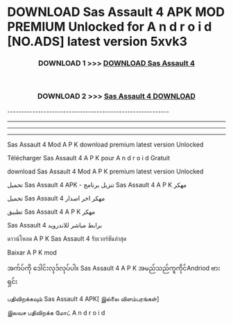 # DOWNLOAD Sas Assault 4  APK MOD PREMIUM Unlocked for A n d r o i d [NO.ADS] latest version 5xvk3 



<div align="center">

<h3>DOWNLOAD 1 >>> <a href="https://getmod2.web.app/?judul=Sas Assault 4 ">DOWNLOAD Sas Assault 4 </a></h3><br>

<h3>DOWNLOAD 2 >>> <a href="https://getmod2.web.app/?judul=Sas Assault 4 ">Sas Assault 4  DOWNLOAD </a></h3>

</div>
----------------------------------------------------------

----------------------------------------------------------

----------------------------------------------------------

----------------------------------------------------------

Sas Assault 4  Mod A P K download premium latest version Unlocked

Télécharger Sas Assault 4  A P K pour A n d r o i d Gratuit

download Sas Assault 4  Mod A P K premium latest version Unlocked

تحميل Sas Assault 4  APK - تنزيل برنامج Sas Assault 4  A P K مهكر

تحميل Sas Assault 4  مهكر اخر اصدار

تطبيق Sas Assault 4  A P K مهكر

Sas Assault 4  برابط مباشر للاندرويد

ดาวน์โหลด A P K Sas Assault 4  รับเวอร์ชันล่าสุด

Baixar A P K mod

အက်ပ်ကို ဒေါင်းလုဒ်လုပ်ပါ။ Sas Assault 4  A P K အမည်သည်ကူကိုင်Andriod ဗားရှင်း

பதிவிறக்கவும் Sas Assault 4  APK[ இல்லை விளம்பரங்கள்] 
 
இலவச பதிவிறக்க மோட் A n d r o i d



